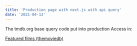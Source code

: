 ```yaml
---
title: 'Production page with next.js with api query'
date: '2021-04-13' 
---
```


The tmdb.org base query code put into production
Access in:

<a href="https://next-api-nine.vercel.app">
          Featured films (themoviedb)
</a>          
